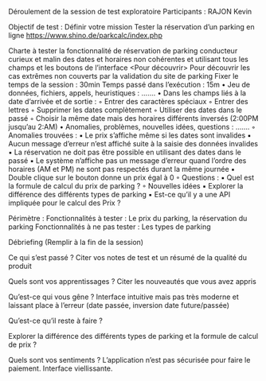 Déroulement de la session de test exploratoire 
Participants : RAJON Kevin


Objectif de test : Définir votre mission
Tester la réservation d’un parking en ligne
https://www.shino.de/parkcalc/index.php

Charte à tester
<Explorer> la fonctionnalité de réservation de parking 
<En tant que> conducteur curieux et malin
<Avec> des dates et horaires non cohérentes et utilisant tous les champs et les boutons de l’interface
<Pour découvrir> Pour découvrir les cas extrêmes non couverts par la validation du site de parking
Fixer le temps de la session : 30min
Temps passé dans l’exécution : 15m
    • Jeu de données, fichiers, appels, heuristiques : …....
    • Dans les champs liés à la date d’arrivée et de sortie :
        ◦ Entrer des caractères spéciaux
        ◦ Entrer des lettres
        ◦ Supprimer les dates complètement
        ◦ Utiliser des dates dans le passé
        ◦ Choisir la même date mais des horaires différents inversés (2:00PM jusqu’au 2:AM)
    • Anomalies, problèmes, nouvelles idées, questions : …....
        ◦ Anomalies trouvées :
            ▪ Le prix s’affiche même si les dates sont invalides
            ▪ Aucun message d’erreur n’est affiché suite à la saisie des données invalides
            ▪ La réservation ne doit pas être possible en utilisant des dates dans le passé
            ▪ Le système n’affiche pas un message d’erreur quand l’ordre des horaires (AM et PM) ne sont pas respectés durant la même journée
            ▪ Double clique sur le bouton donne un prix égal à 0
        ◦ Questions :
            ▪ Quel est la formule de calcul du prix de parking ?
        ◦ Nouvelles idées
            ▪ Explorer la différence des différents types de parking
            ▪ Est-ce qu’il y a une API impliquée pour le calcul des Prix ?

Périmètre :
Fonctionnalités à tester :
Le prix du parking, la réservation du parking
Fonctionnalités à ne pas tester :
Les types de parking



Débriefing (Remplir à la fin de la session)

Ce qui s’est passé ?
Citer vos notes de test et un résumé de la qualité du produit

Quels sont vos apprentissages ?
Citer les nouveautés que vous avez appris


Qu’est-ce qui vous gêne ?
Interface intuitive mais pas très moderne et laissant place à l’erreur (date passée, inversion date future/passée)




Qu’est-ce qu’il reste à faire ?

Explorer la différence des différents types de parking et la formule de calcul de prix ?


Quels sont vos sentiments ?
L’application n’est pas sécurisée pour faire le paiement.
Interface viellissante.




